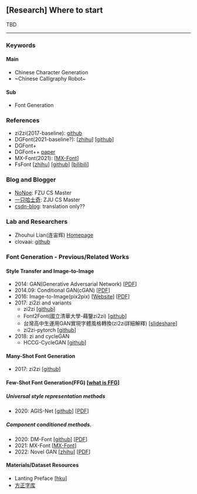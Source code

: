 ## [Research] Where to start

TBD

---

### Keywords
#### Main
- Chinese Character Generation
- ~Chinese Calligraphy Robot~
#### Sub
- Font Generation

### References
- zi2zi(2017-baseline): [github](https://github.com/kaonashi-tyc/zi2zi)
- DGFont(2021-baseline?): [[zhihu](https://zhuanlan.zhihu.com/p/463907942)] [[github](https://github.com/ecnuycxie/DG-Font)]
- DGFont+ 
- DGFont++ [paper](https://arxiv.org/pdf/2212.14742.pdf)
- MX-Font(2021): [[MX-Font](https://arxiv.org/abs/2104.00887)]
- FsFont  [[zhihu](https://zhuanlan.zhihu.com/p/542389717)] [[github](https://github.com/tlc121/FsFont)] [[bilibili](https://www.bilibili.com/video/BV1214y1s7f1/?vd_source=03224d15f9fd3398cab46fd1efc2a018)]

### Blog and Blogger
- [NoNoe](https://www.cnblogs.com/Stareven233/): FZU CS Master
- [一只哈士奇](https://www.zhihu.com/people/shuo-shuo-3-41/posts): ZJU CS Master
- [csdn-blog](https://blog.csdn.net/m0_61985580/category_11924489.html): translation only??

### Lab and Researchers
- Zhouhui Lian(连宙辉) [Homepage](https://www.icst.pku.edu.cn/zlian/)
- clovaai: [github](https://github.com/clovaai/fewshot-font-generation)

### Font Generation - Previous/Related Works
#### Style Transfer and Image-to-Image
  - 2014: GAN(Generative Adversarial Network) [[PDF](https://arxiv.org/abs/1406.2661)]
  - 2014.09: Conditional GAN(cGAN) [[PDF](https://arxiv.org/abs/1411.1784)]
  - 2016: Image-to-Image(pix2pix) [[Website](https://phillipi.github.io/pix2pix/)] [[PDF](https://arxiv.org/abs/1611.07004)]
  - 2017: zi2zi and variants
    - zi2zi [[github](https://github.com/kaonashi-tyc/zi2zi)]
    - Font2Font(國立清華大學-藉鑒zi2zi) [[github](https://github.com/yunchenlo/Font2Font)]
    - 台灣高中生運用GAN實現字體風格轉換(zi2zi詳細解釋) [[slideshare](https://www.slideshare.net/cnanews/gan-137298578)]
    - zi2zi-pytorch [[github](https://github.com/kaonashi-tyc/zi2zi)]
  - 2018: zi and cycleGAN
    - HCCG-CycleGAN [[github](https://github.com/changebo/HCCG-CycleGAN)]

#### Many-Shot Font Generation
  - 2017: zi2zi [[github](https://github.com/kaonashi-tyc/zi2zi)]

#### Few-Shot Font Generation(FFG) [[what is FFG](https://arxiv.org/abs/2104.00887)]
##### Universal style representation methods
  - 2020: AGIS-Net [[github](https://github.com/hologerry/AGIS-Net)] [[PDF](https://arxiv.org/abs/1910.04987)]

##### Component conditioned methods.
  - 2020: DM-Font [[github](https://github.com/clovaai/dmfont)] [[PDF](https://arxiv.org/abs/2005.10510)]
  - 2021: MX-Font [[MX-Font](https://arxiv.org/abs/2104.00887)]
  - 2022: Novel GAN [[zhihu](https://zhuanlan.zhihu.com/p/542389717)] [[PDF](https://arxiv.org/abs/2205.09965)]

#### Materials/Dataset Resources
  - Lanting Preface [[hku](https://learning.hku.hk/ccch9051/group-24/items/show/34)]
  - [方正字库](https://www.foundertype.com/index.php/FindFont/index)